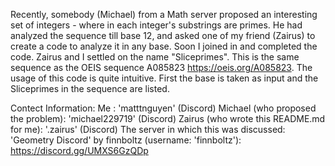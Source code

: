 Recently, somebody (Michael) from a Math server proposed an interesting set of integers - where in each integer's substrings are primes. He had analyzed the sequence till base 12, and asked one of my friend (Zairus) to create a code to analyze it in any base. Soon I joined in and completed the code.
Zairus and I settled on the name "Sliceprimes". This is the same sequence as the  OEIS sequence A085823 https://oeis.org/A085823.
The usage of this code is quite intuitive. First the base is taken as input and the Sliceprimes in the sequence are listed.

Contect Information:
Me : 'matttnguyen' (Discord)
Michael (who proposed the problem): 'michael229719' (Discord)
Zairus (who wrote this README.md for me): '.zairus' (Discord)
The server in which this was discussed: 'Geometry Discord' by finnboltz (username: 'finnboltz'): https://discord.gg/UMXS6GzQDp